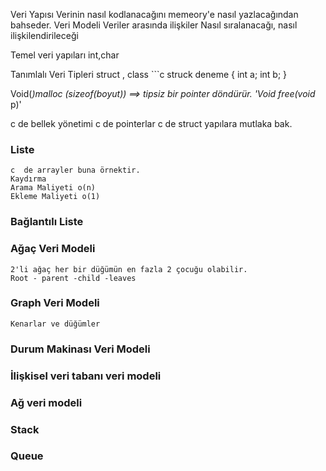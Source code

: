 Veri Yapısı
    Verinin nasıl kodlanacağını memeory'e nasıl yazlacağından bahseder.
Veri Modeli
    Veriler arasında ilişkiler
    Nasıl sıralanacağı, nasıl ilişkilendirileceği

Temel veri yapıları
    int,char

Tanımlalı Veri Tipleri
    struct , class
    ```c
    struck deneme {
        int a;
        int b;
    }

Void(*)malloc (sizeof(boyut)) ==> tipsiz bir pointer döndürür.
'Void free(void* p)'

c de bellek yönetimi
c de pointerlar
c de struct yapılara mutlaka bak.

### Liste
    c  de arrayler buna örnektir.
    Kaydırma
    Arama Maliyeti o(n)
    Ekleme Maliyeti o(1)

### Bağlantılı Liste

### Ağaç Veri Modeli
    2'li ağaç her bir düğümün en fazla 2 çocuğu olabilir.
    Root - parent -child -leaves

### Graph Veri Modeli
    Kenarlar ve düğümler

### Durum Makinası Veri Modeli

### İlişkisel veri tabanı veri modeli

### Ağ veri modeli

### Stack

### Queue
